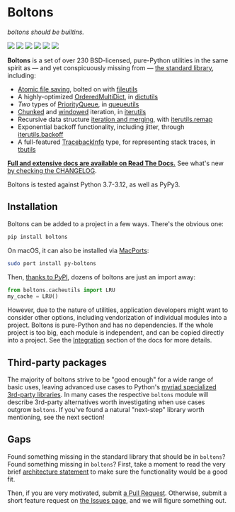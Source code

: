# Boltons

*boltons should be builtins.*

<a href="https://boltons.readthedocs.io/en/latest/"><img src="https://img.shields.io/badge/docs-latest-brightgreen.svg?style=flat"></a>
<a href="https://pypi.python.org/pypi/boltons"><img src="https://img.shields.io/pypi/v/boltons.svg"></a>
<a href="https://anaconda.org/conda-forge/boltons"><img src="https://img.shields.io/conda/vn/conda-forge/boltons.svg"></a>
<a href="https://ports.macports.org/port/py-boltons/summary"><img src="https://repology.org/badge/version-for-repo/macports/python:boltons.svg?header=MacPorts"></a>
<a href="https://pypi.python.org/pypi/boltons"><img src="https://img.shields.io/pypi/pyversions/boltons.svg"></a>
<a href="http://calver.org"><img src="https://img.shields.io/badge/calver-YY.MINOR.MICRO-22bfda.svg"></a>

**Boltons** is a set of over 230 BSD-licensed, pure-Python utilities
in the same spirit as — and yet conspicuously missing from —
[the standard library][stdlib], including:

  * [Atomic file saving][atomic], bolted on with [fileutils][fileutils]
  * A highly-optimized [OrderedMultiDict][omd], in [dictutils][dictutils]
  * *Two* types of [PriorityQueue][pq], in [queueutils][queueutils]
  * [Chunked][chunked] and [windowed][windowed] iteration, in [iterutils][iterutils]
  * Recursive data structure [iteration and merging][remap], with [iterutils.remap][iterutils.remap]
  * Exponential backoff functionality, including jitter, through [iterutils.backoff][iterutils.backoff]
  * A full-featured [TracebackInfo][tbinfo] type, for representing stack traces,
    in [tbutils][tbutils]

**[Full and extensive docs are available on Read The Docs.][rtd]** See
what's new [by checking the CHANGELOG][changelog].

Boltons is tested against Python 3.7-3.12, as well as PyPy3.

[stdlib]: https://docs.python.org/3/library/index.html
[rtd]: https://boltons.readthedocs.org/en/latest/
[changelog]: https://github.com/mahmoud/boltons/blob/master/CHANGELOG.md

[atomic]: https://boltons.readthedocs.org/en/latest/fileutils.html#boltons.fileutils.atomic_save
[omd]: https://boltons.readthedocs.org/en/latest/dictutils.html#boltons.dictutils.OrderedMultiDict
[pq]: https://boltons.readthedocs.org/en/latest/queueutils.html#boltons.queueutils.PriorityQueue
[chunked]: https://boltons.readthedocs.org/en/latest/iterutils.html#boltons.iterutils.chunked
[windowed]: https://boltons.readthedocs.org/en/latest/iterutils.html#boltons.iterutils.windowed
[tbinfo]: https://boltons.readthedocs.org/en/latest/tbutils.html#boltons.tbutils.TracebackInfo

[fileutils]: https://boltons.readthedocs.org/en/latest/fileutils.html#module-boltons.fileutils
[ioutils]: https://boltons.readthedocs.org/en/latest/ioutils.html#module-boltons.ioutils
[dictutils]: https://boltons.readthedocs.org/en/latest/dictutils.html#module-boltons.dictutils
[queueutils]: https://boltons.readthedocs.org/en/latest/queueutils.html#module-boltons.queueutils
[iterutils]: https://boltons.readthedocs.org/en/latest/iterutils.html#module-boltons.iterutils
[iterutils.remap]: http://boltons.readthedocs.org/en/latest/iterutils.html#boltons.iterutils.remap
[iterutils.backoff]: http://boltons.readthedocs.org/en/latest/iterutils.html#boltons.iterutils.backoff
[tbutils]: https://boltons.readthedocs.org/en/latest/tbutils.html#module-boltons.tbutils

[remap]: http://sedimental.org/remap.html

## Installation

Boltons can be added to a project in a few ways. There's the obvious one:

```bash
pip install boltons
```
On macOS, it can also be installed via [MacPorts](https://ports.macports.org/port/py-boltons/summary):

```bash
sudo port install py-boltons
```


Then, [thanks to PyPI][boltons_pypi], dozens of boltons are just an import away:

```python
from boltons.cacheutils import LRU
my_cache = LRU()
```

However, due to the nature of utilities, application developers might
want to consider other options, including vendorization of individual
modules into a project. Boltons is pure-Python and has no
dependencies. If the whole project is too big, each module is
independent, and can be copied directly into a project. See the
[Integration][integration] section of the docs for more details.

[boltons_pypi]: https://pypi.python.org/pypi/boltons
[integration]: https://boltons.readthedocs.org/en/latest/architecture.html#integration

## Third-party packages

The majority of boltons strive to be "good enough" for a wide range of
basic uses, leaving advanced use cases to Python's [myriad specialized
3rd-party libraries][pypi]. In many cases the respective ``boltons`` module
will describe 3rd-party alternatives worth investigating when use
cases outgrow `boltons`. If you've found a natural "next-step"
library worth mentioning, see the next section!

[pypi]: https://pypi.python.org/pypi

## Gaps

Found something missing in the standard library that should be in
`boltons`? Found something missing in `boltons`? First, take a
moment to read the very brief [architecture statement][architecture] to make
sure the functionality would be a good fit.

Then, if you are very motivated, submit [a Pull Request][prs]. Otherwise,
submit a short feature request on [the Issues page][issues], and we will
figure something out.

[architecture]: https://boltons.readthedocs.org/en/latest/architecture.html
[issues]: https://github.com/mahmoud/boltons/issues
[prs]: https://github.com/mahmoud/boltons/pulls
